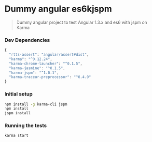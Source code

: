 # Dummy angular es6kjspm

> Dummy angular project to test Angular 1.3.x and es6 with jspm on Karma

### Dev Dependencies

```js
{
  "rtts-assert": "angular/assert#dist",
  "karma": "^0.12.24",
  "karma-chrome-launcher": "^0.1.5",
  "karma-jasmine": "^0.1.5",
  "karma-jspm": "^1.0.1",
  "karma-traceur-preprocessor": "^0.4.0"
}
```

### Initial setup

```bash
npm install -g karma-cli jspm
npm install
jspm install
```

### Running the tests
```bash
karma start
```

